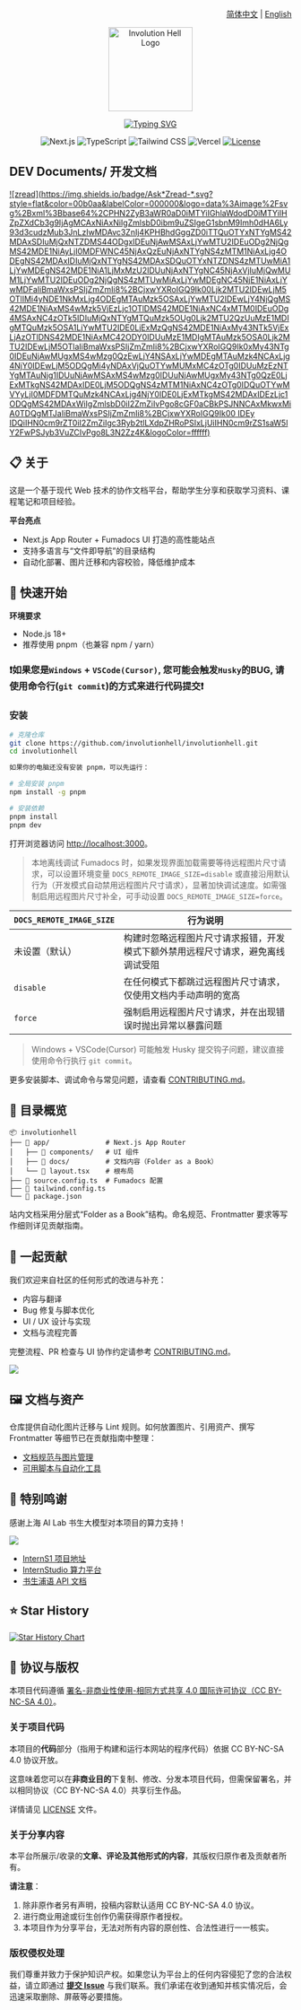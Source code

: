 <p align="right">
  <a href="./README.md">简体中文</a> | <a href="./README.en.md">English</a>
</p>

<p align="center">
  <a href="https://involutionhell.com">
    <picture>
      <!-- Dark mode logo -->
      <source media="(prefers-color-scheme: dark)" srcset="./public/logo/logoInDark.svg">
      <!-- Light mode logo -->
      <source media="(prefers-color-scheme: light)" srcset="./public/logo/logoInLight.svg">
      <!-- Fallback (legacy browsers, or if media query fails) -->
      <img src="./public/mascot.svg" width="150" alt="Involution Hell Logo">
    </picture>
  </a>
</p>

<p align="center"><a href="https://git.io/typing-svg"><img src="https://readme-typing-svg.demolab.com/?font=Noto+Sans+SC&weight=700&size=32&pause=1000&color=f6671b&center=true&vCenter=true&width=420&lines=%E5%86%85%E5%8D%B7%E5%9C%B0%E7%8B%B1%E7%9F%A5%E8%AF%86%E5%BA%93&duration=3000" alt="Typing SVG" /></a></p>

<p align="center">
  <img alt="Next.js" src="https://img.shields.io/badge/Next.js-000000?style=for-the-badge&logo=nextdotjs&logoColor=white" />
  <img alt="TypeScript" src="https://img.shields.io/badge/TypeScript-3178C6?style=for-the-badge&logo=typescript&logoColor=white" />
  <img alt="Tailwind CSS" src="https://img.shields.io/badge/Tailwind_CSS-38B2AC?style=for-the-badge&logo=tailwindcss&logoColor=white" />
  <img alt="Vercel" src="https://img.shields.io/badge/Vercel-000000?style=for-the-badge&logo=vercel&logoColor=white" />
  <a href="https://github.com/InvolutionHell/involutionhell/blob/main/LICENSE">
    <img alt="License" src="https://img.shields.io/github/license/InvolutionHell/involutionhell?style=for-the-badge&color=blue">
  </a>
</p>

## DEV Documents/ 开发文档

[![zread](https://img.shields.io/badge/Ask*Zread-*.svg?style=flat&color=00b0aa&labelColor=000000&logo=data%3Aimage%2Fsvg%2Bxml%3Bbase64%2CPHN2ZyB3aWR0aD0iMTYiIGhlaWdodD0iMTYiIHZpZXdCb3g9IjAgMCAxNiAxNiIgZmlsbD0ibm9uZSIgeG1sbnM9Imh0dHA6Ly93d3cudzMub3JnLzIwMDAvc3ZnIj4KPHBhdGggZD0iTTQuOTYxNTYgMS42MDAxSDIuMjQxNTZDMS44ODgxIDEuNjAwMSAxLjYwMTU2IDEuODg2NjQgMS42MDE1NiAyLjI0MDFWNC45NjAxQzEuNjAxNTYgNS4zMTM1NiAxLjg4ODEgNS42MDAxIDIuMjQxNTYgNS42MDAxSDQuOTYxNTZDNS4zMTUwMiA1LjYwMDEgNS42MDE1NiA1LjMxMzU2IDUuNjAxNTYgNC45NjAxVjIuMjQwMUM1LjYwMTU2IDEuODg2NjQgNS4zMTUwMiAxLjYwMDEgNC45NjE1NiAxLjYwMDFaIiBmaWxsPSIjZmZmIi8%2BCjxwYXRoIGQ9Ik00Ljk2MTU2IDEwLjM5OTlIMi4yNDE1NkMxLjg4ODEgMTAuMzk5OSAxLjYwMTU2IDEwLjY4NjQgMS42MDE1NiAxMS4wMzk5VjEzLjc1OTlDMS42MDE1NiAxNC4xMTM0IDEuODg4MSAxNC4zOTk5IDIuMjQxNTYgMTQuMzk5OUg0Ljk2MTU2QzUuMzE1MDIgMTQuMzk5OSA1LjYwMTU2IDE0LjExMzQgNS42MDE1NiAxMy43NTk5VjExLjAzOTlDNS42MDE1NiAxMC42ODY0IDUuMzE1MDIgMTAuMzk5OSA0Ljk2MTU2IDEwLjM5OTlaIiBmaWxsPSIjZmZmIi8%2BCjxwYXRoIGQ9Ik0xMy43NTg0IDEuNjAwMUgxMS4wMzg0QzEwLjY4NSAxLjYwMDEgMTAuMzk4NCAxLjg4NjY0IDEwLjM5ODQgMi4yNDAxVjQuOTYwMUMxMC4zOTg0IDUuMzEzNTYgMTAuNjg1IDUuNjAwMSAxMS4wMzg0IDUuNjAwMUgxMy43NTg0QzE0LjExMTkgNS42MDAxIDE0LjM5ODQgNS4zMTM1NiAxNC4zOTg0IDQuOTYwMVYyLjI0MDFDMTQuMzk4NCAxLjg4NjY0IDE0LjExMTkgMS42MDAxIDEzLjc1ODQgMS42MDAxWiIgZmlsbD0iI2ZmZiIvPgo8cGF0aCBkPSJNNCAxMkwxMiA0TDQgMTJaIiBmaWxsPSIjZmZmIi8%2BCjxwYXRoIGQ9Ik00 IDEy IDQiIHN0cm9rZT0iI2ZmZiIgc3Ryb2tlLXdpZHRoPSIxLjUiIHN0cm9rZS1saW5lY2FwPSJyb3VuZCIvPgo8L3N2Zz4K&logoColor=ffffff)](https://zread.ai/InvolutionHell/involutionhell)

## 📋 关于

这是一个基于现代 Web 技术的协作文档平台，帮助学生分享和获取学习资料、课程笔记和项目经验。

**平台亮点**

- Next.js App Router + Fumadocs UI 打造的高性能站点
- 支持多语言与“文件即导航”的目录结构
- 自动化部署、图片迁移和内容校验，降低维护成本

## 🚀 快速开始

**环境要求**

- Node.js 18+
- 推荐使用 pnpm（也兼容 npm / yarn）

### ❗️如果您是`Windows` + `VSCode(Cursor)`, 您可能会触发`Husky`的BUG, 请使用命令行(`git commit`)的方式来进行代码提交❗️

### 安装

```bash
# 克隆仓库
git clone https://github.com/involutionhell/involutionhell.git
cd involutionhell

如果你的电脑还没有安装 pnpm，可以先运行：

# 全局安装 pnpm
npm install -g pnpm

# 安装依赖
pnpm install
pnpm dev
```

打开浏览器访问 [http://localhost:3000](http://localhost:3000)。

> 本地离线调试 Fumadocs 时，如果发现界面加载需要等待远程图片尺寸请求，可以设置环境变量 `DOCS_REMOTE_IMAGE_SIZE=disable` 或直接沿用默认行为（开发模式自动禁用远程图片尺寸请求），显著加快调试速度。如需强制启用远程图片尺寸补全，可手动设置 `DOCS_REMOTE_IMAGE_SIZE=force`。

| `DOCS_REMOTE_IMAGE_SIZE` | 行为说明                                                                         |
| ------------------------ | -------------------------------------------------------------------------------- |
| 未设置（默认）           | 构建时忽略远程图片尺寸请求报错，开发模式下额外禁用远程尺寸请求，避免离线调试受阻 |
| `disable`                | 在任何模式下都跳过远程图片尺寸请求，仅使用文档内手动声明的宽高                   |
| `force`                  | 强制启用远程图片尺寸请求，并在出现错误时抛出异常以暴露问题                       |

> Windows + VSCode(Cursor) 可能触发 Husky 提交钩子问题，建议直接使用命令行执行 `git commit`。

更多安装脚本、调试命令与常见问题，请查看 [CONTRIBUTING.md](CONTRIBUTING.md)。

## 📁 目录概览

```
📦 involutionhell
├── 📂 app/              # Next.js App Router
│   ├── 📂 components/   # UI 组件
│   ├── 📂 docs/         # 文档内容（Folder as a Book）
│   └── 📄 layout.tsx    # 根布局
├── 📄 source.config.ts  # Fumadocs 配置
├── 📄 tailwind.config.ts
└── 📄 package.json
```

站内文档采用分层式“Folder as a Book”结构。命名规范、Frontmatter 要求等写作细则详见贡献指南。

## 🤝 一起贡献

我们欢迎来自社区的任何形式的改进与补充：

- 内容与翻译
- Bug 修复与脚本优化
- UI / UX 设计与实现
- 文档与流程完善

完整流程、PR 检查与 UI 协作约定请参考 [CONTRIBUTING.md](CONTRIBUTING.md)。

<a href=" ">
  <img src="https://contrib.rocks/image?repo=involutionhell/involutionhell"/>
</a >

## 🖼️ 文档与资产

仓库提供自动化图片迁移与 Lint 规则。如何放置图片、引用资产、撰写 Frontmatter 等细节已在贡献指南中整理：

- [文档规范与图片管理](CONTRIBUTING.md#-文档规范)
- [可用脚本与自动化工具](CONTRIBUTING.md#-可用脚本)

## 🙏 特别鸣谢

感谢上海 AI Lab 书生大模型对本项目的算力支持！

![](./public/shanghaiailab.png)

- [InternS1 项目地址](https://github.com/InternLM/Intern-S1/tree/main)
- [InternStudio 算力平台](https://studio.intern-ai.org.cn/console/dashboard)
- [书生浦语 API 文档](https://internlm.intern-ai.org.cn/api/document)

## ⭐️ Star History

[![Star History Chart](https://api.star-history.com/svg?repos=InvolutionHell/involutionhell&type=Date)](https://star-history.com/#InvolutionHell/involutionhell&Date)

## 📜 协议与版权

本项目代码遵循 [署名-非商业性使用-相同方式共享 4.0 国际许可协议（CC BY-NC-SA 4.0）](LICENSE)。

### 关于项目代码

本项目的**代码**部分（指用于构建和运行本网站的程序代码）依据 CC BY-NC-SA 4.0 协议开放。

这意味着您可以在**非商业目的**下复制、修改、分发本项目代码，但需保留署名，并以相同协议（CC BY-NC-SA 4.0）共享衍生作品。

详情请见 [LICENSE](LICENSE) 文件。

### 关于分享内容

本平台所展示/收录的**文章、评论及其他形式的内容**，其版权归原作者及贡献者所有。

**请注意**：

1.  除非原作者另有声明，投稿内容默认适用 CC BY-NC-SA 4.0 协议。
2.  进行商业用途或衍生创作仍需获得原作者授权。
3.  本项目作为分享平台，无法对所有内容的原创性、合法性进行一一核实。

### 版权侵权处理

我们尊重并致力于保护知识产权。如果您认为平台上的任何内容侵犯了您的合法权益，请立即通过 **[提交 Issue](https://github.com/InvolutionHell/involutionhell/issues/new)** 与我们联系。我们承诺在收到通知并核实情况后，会迅速采取删除、屏蔽等必要措施。
